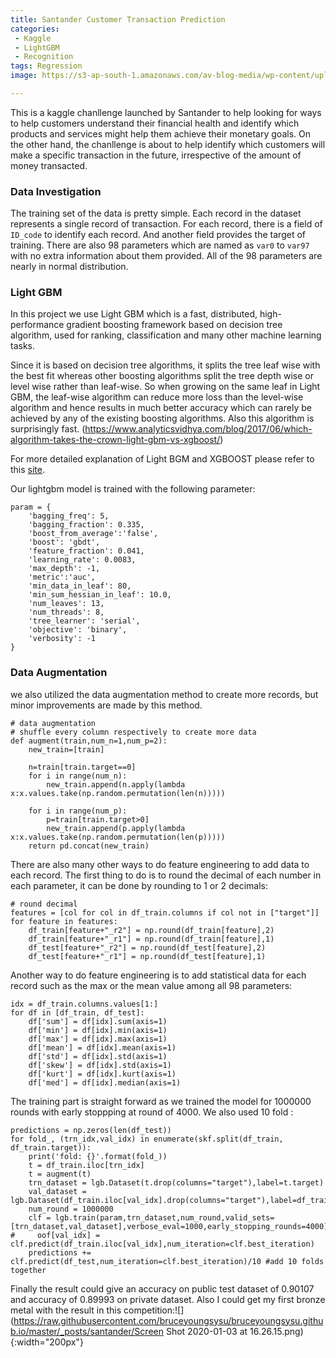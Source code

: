 ```yaml
---
title: Santander Customer Transaction Prediction
categories:
 - Kaggle
 - LightGBM
 - Recognition
tags: Regression
image: https://s3-ap-south-1.amazonaws.com/av-blog-media/wp-content/uploads/2017/06/11194227/depth.png

---
```


This is a kaggle chanllenge launched by Santander to help looking for ways to help customers understand their financial health and identify which products and services might help them achieve their monetary goals. On the other hand, the chanllenge is about to help identify which customers will make a specific transaction in the future, irrespective of the amount of money transacted. 

### Data Investigation

The training set of the data is pretty simple. Each record in the dataset represents a single record of transaction. For each record, there is a field of `ID_code` to identify each record. And another field provides the target of training. There are also 98 parameters which are named as `var0` to `var97` with no extra information about them provided. All of the 98 parameters are nearly in normal distribution.

### Light GBM

In this project we use Light GBM which is a fast, distributed, high-performance gradient boosting framework based on decision tree algorithm, used for ranking, classification and many other machine learning tasks.

Since it is based on decision tree algorithms, it splits the tree leaf wise with the best fit whereas other boosting algorithms split the tree depth wise or level wise rather than leaf-wise. So when growing on the same leaf in Light GBM, the leaf-wise algorithm can reduce more loss than the level-wise algorithm and hence results in much better accuracy which can rarely be achieved by any of the existing boosting algorithms. Also this algorithm is surprisingly fast. (https://www.analyticsvidhya.com/blog/2017/06/which-algorithm-takes-the-crown-light-gbm-vs-xgboost/)

For more detailed explanation of Light BGM and XGBOOST please refer to this [site](https://www.analyticsvidhya.com/blog/2017/06/which-algorithm-takes-the-crown-light-gbm-vs-xgboost/).

Our lightgbm model is trained with the following parameter:

```
param = {
    'bagging_freq': 5,
    'bagging_fraction': 0.335,
    'boost_from_average':'false',
    'boost': 'gbdt',
    'feature_fraction': 0.041,
    'learning_rate': 0.0083,
    'max_depth': -1,
    'metric':'auc',
    'min_data_in_leaf': 80,
    'min_sum_hessian_in_leaf': 10.0,
    'num_leaves': 13,
    'num_threads': 8,
    'tree_learner': 'serial',
    'objective': 'binary', 
    'verbosity': -1
}
```

### Data Augmentation

we also utilized the data augmentation method to create more records, but minor improvements are made by this method.

```
# data augmentation
# shuffle every column respectively to create more data 
def augment(train,num_n=1,num_p=2):
    new_train=[train]
    
    n=train[train.target==0]
    for i in range(num_n):
        new_train.append(n.apply(lambda x:x.values.take(np.random.permutation(len(n)))))
    
    for i in range(num_p):
        p=train[train.target>0]
        new_train.append(p.apply(lambda x:x.values.take(np.random.permutation(len(p)))))
    return pd.concat(new_train)
```

There are also many other ways to do feature engineering to add data to each record. The first thing to do is to round the decimal of each number in each parameter, it can be done by rounding to 1 or 2 decimals:

```
# round decimal
features = [col for col in df_train.columns if col not in ["target"]]
for feature in features:
    df_train[feature+"_r2"] = np.round(df_train[feature],2)
    df_train[feature+"_r1"] = np.round(df_train[feature],1)
    df_test[feature+"_r2"] = np.round(df_test[feature],2)
    df_test[feature+"_r1"] = np.round(df_test[feature],1)
```

Another way to do feature engineering is to add statistical data for each record such as the max or the mean value among all 98 parameters:

```
idx = df_train.columns.values[1:]
for df in [df_train, df_test]:
    df['sum'] = df[idx].sum(axis=1)
    df['min'] = df[idx].min(axis=1)
    df['max'] = df[idx].max(axis=1)
    df['mean'] = df[idx].mean(axis=1)
    df['std'] = df[idx].std(axis=1)
    df['skew'] = df[idx].std(axis=1)
    df['kurt'] = df[idx].kurt(axis=1)
    df['med'] = df[idx].median(axis=1)
```

The training part is straight forward as we trained the model for 1000000 rounds with early stoppping at round of 4000. We also used 10 fold :

```
predictions = np.zeros(len(df_test))
for fold_, (trn_idx,val_idx) in enumerate(skf.split(df_train, df_train.target)):
    print('fold: {}'.format(fold_))
    t = df_train.iloc[trn_idx]
    t = augment(t)
    trn_dataset = lgb.Dataset(t.drop(columns="target"),label=t.target)
    val_dataset = lgb.Dataset(df_train.iloc[val_idx].drop(columns="target"),label=df_train.iloc[val_idx].target)
    num_round = 1000000
    clf = lgb.train(param,trn_dataset,num_round,valid_sets=[trn_dataset,val_dataset],verbose_eval=1000,early_stopping_rounds=4000)
#     oof[val_idx] = clf.predict(df_train.iloc[val_idx],num_iteration=clf.best_iteration)
    predictions += clf.predict(df_test,num_iteration=clf.best_iteration)/10 #add 10 folds together
```

Finally the result could give an accuracy on public test dataset of 0.90107 and accuracy of 0.89993 on private dataset. Also I could get my first bronze metal with the result in this competition:![](https://raw.githubusercontent.com/bruceyoungsysu/bruceyoungsysu.github.io/master/_posts/santander/Screen Shot 2020-01-03 at 16.26.15.png){:width="200px"}

